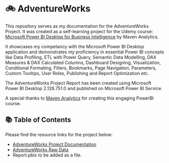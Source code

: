 # 🚲 AdventureWorks
This repository serves as my documentation for the AdventureWorks Project.
It was created as a self-learning project for the Udemy course: [Microsoft Power BI Desktop for Business Intelligence](https://www.udemy.com/course/microsoft-power-bi-up-running-with-power-bi-desktop/) by Maven Analytics.

It showcases my competancy with the Microsoft Power BI Desktop application and demonstrates my proficiency in essential Power BI concepts like Data Profiling, ETL with Power Query, Semantic Data Modelling, DAX Measures & DAX Calculated Columns, Dashboard Designing, Visualization, Conditional Formating, Filters, Bookmarks, Page Navigation, Parameters, Custom Tooltips, User Roles, Publishing and Report Optimization etc.

The AdventureWorks Project Report has been created using Microsoft Power BI Desktop 2.128.751.0 and published on Microsoft Power BI Service.

A special thanks to [Maven Analytics](https://mavenanalytics.io/) for creating this engaging PowerBI course.

## 📚 Table of Contents
Please find the resource links for the project below:
- [AdventureWorks Project Documentation](https://github.com/5ifar/AdventureWorks/blob/main/Project%20Implementation/Documentation.md)
- [AdventureWorks Raw Data](https://github.com/5ifar/AdventureWorks/tree/main/AdventureWorks%20Raw%20Data)
- Report.pbix to be added as a file.
